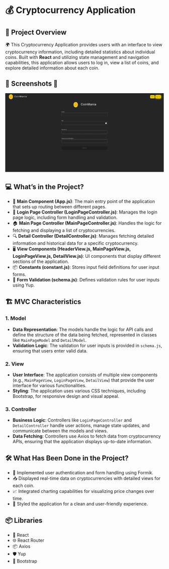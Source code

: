 # 💰 Cryptocurrency Application

## 📖 Project Overview
🌍 This Cryptocurrency Application provides users with an interface to view cryptocurrency information, including detailed statistics about individual coins. Built with **React** and utilizing state management and navigation capabilities, this application allows users to log in, view a list of coins, and explore detailed information about each coin.

## 📸 Screenshots 📸

![coin.gif](https://github.com/Fiartaks/48-React-MVC-Coin-App/blob/main/formik/public/coin.gif)


## 💻 What’s in the Project?
- 🌟 **Main Component (App.js)**: The main entry point of the application that sets up routing between different pages.  
- 📝 **Login Page Controller (LoginPageController.js)**: Manages the login page logic, including form handling and validation.  
- 🏠 **Main Page Controller (MainPageController.js)**: Handles the logic for fetching and displaying a list of cryptocurrencies.  
- 🔍 **Detail Controller (DetailController.js)**: Manages fetching detailed information and historical data for a specific cryptocurrency.  
- 🖥️ **View Components (HeaderView.js, MainPageView.js, LoginPageView.js, DetailView.js)**: UI components that display different sections of the application.  
- 📦 **Constants (constant.js)**: Stores input field definitions for user input forms.  
- 📜 **Form Validation (schema.js)**: Defines validation rules for user inputs using Yup.

## 🏗️ MVC Characteristics

### 1. Model
- **Data Representation**: The models handle the logic for API calls and define the structure of the data being fetched, represented in classes like `MainPageModel` and `DetailModel`.
- **Validation Logic**: The validation for user inputs is provided in `schema.js`, ensuring that users enter valid data.

### 2. View
- **User Interface**: The application consists of multiple view components (e.g., `MainPageView`, `LoginPageView`, `DetailView`) that provide the user interface for various functionalities.
- **Styling**: The application uses various CSS techniques, including Bootstrap, for responsive design and visual appeal.

### 3. Controller
- **Business Logic**: Controllers like `LoginPageController` and `DetailController` handle user actions, manage state updates, and communicate between the models and views.
- **Data Fetching**: Controllers use Axios to fetch data from cryptocurrency APIs, ensuring that the application displays up-to-date information.

## 🛠️ What Has Been Done in the Project?
- 🔄 Implemented user authentication and form handling using Formik.  
- 📥 Displayed real-time data on cryptocurrencies with detailed views for each coin.  
- 📈 Integrated charting capabilities for visualizing price changes over time.
- 🎨 Styled the application for a clean and user-friendly experience.

## 📦 Libraries
- 📘 React  
- 🌐 React Router  
- 📦 Axios  
- 🛡️ Yup  
- 🎨 Bootstrap 
